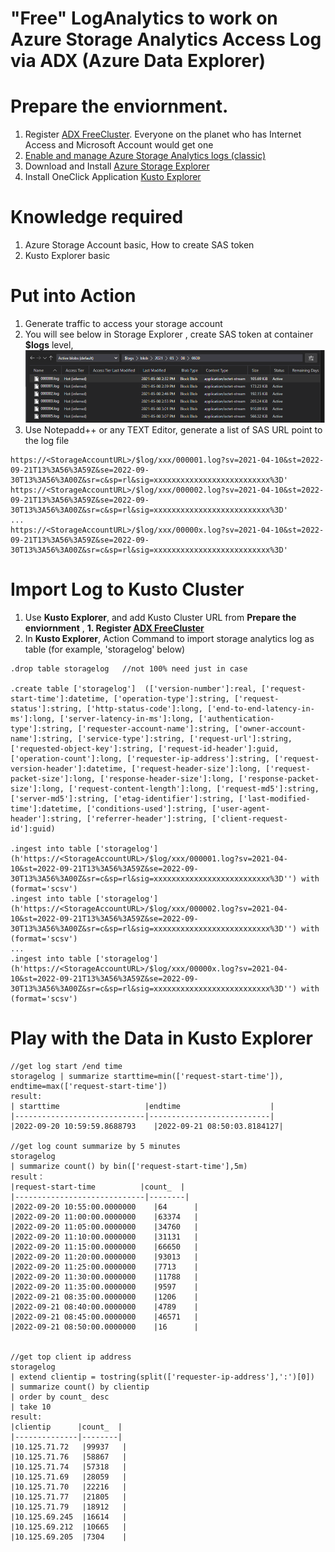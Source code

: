 # "Free" LogAnalytics to work on Azure Storage Analytics Access Log via ADX (Azure Data Explorer)

# Prepare the enviornment. 

1. Register [ADX FreeCluster](https://aka.ms/kustofree). Everyone on the planet who has Internet Access and Microsoft Account would get one
1. [Enable and manage Azure Storage Analytics logs (classic)](https://learn.microsoft.com/en-us/azure/storage/common/manage-storage-analytics-logs?tabs=azure-portal)
1. Download and Install [Azure Storage Explorer](https://azure.microsoft.com/en-us/products/storage/storage-explorer/)
1. Install OneClick Application [Kusto Explorer](https://aka.ms/ke)

# Knowledge required

1. Azure Storage Account basic, How to create SAS token
1. Kusto Explorer basic

# Put into Action

1. Generate traffic to access your storage account
1. You will see below in Storage Explorer , create SAS token at container **$logs** level, 
   ![Storage Explorer view logs](./.image/image1.png?raw=true)
1. Use Notepadd++ or any TEXT Editor, generate a list of SAS URL point to the log file
```
https://<StorageAccountURL>/$log/xxx/000001.log?sv=2021-04-10&st=2022-09-21T13%3A56%3A59Z&se=2022-09-30T13%3A56%3A00Z&sr=c&sp=rl&sig=xxxxxxxxxxxxxxxxxxxxxxxxxx%3D'
https://<StorageAccountURL>/$log/xxx/000002.log?sv=2021-04-10&st=2022-09-21T13%3A56%3A59Z&se=2022-09-30T13%3A56%3A00Z&sr=c&sp=rl&sig=xxxxxxxxxxxxxxxxxxxxxxxxxx%3D'
...
https://<StorageAccountURL>/$log/xxx/00000x.log?sv=2021-04-10&st=2022-09-21T13%3A56%3A59Z&se=2022-09-30T13%3A56%3A00Z&sr=c&sp=rl&sig=xxxxxxxxxxxxxxxxxxxxxxxxxx%3D'
```

# Import Log to Kusto Cluster

1. Use **Kusto Explorer**, and add Kusto Cluster URL from **Prepare the enviornment** , **1. Register [ADX FreeCluster](https://aka.ms/kustofree)** 
1. In **Kusto Explorer**, Action Command to import storage analytics log as table (for example, 'storagelog' below)

```
.drop table storagelog   //not 100% need just in case
 
.create table ['storagelog']  (['version-number']:real, ['request-start-time']:datetime, ['operation-type']:string, ['request-status']:string, ['http-status-code']:long, ['end-to-end-latency-in-ms']:long, ['server-latency-in-ms']:long, ['authentication-type']:string, ['requester-account-name']:string, ['owner-account-name']:string, ['service-type']:string, ['request-url']:string, ['requested-object-key']:string, ['request-id-header']:guid, ['operation-count']:long, ['requester-ip-address']:string, ['request-version-header']:datetime, ['request-header-size']:long, ['request-packet-size']:long, ['response-header-size']:long, ['response-packet-size']:long, ['request-content-length']:long, ['request-md5']:string, ['server-md5']:string, ['etag-identifier']:string, ['last-modified-time']:datetime, ['conditions-used']:string, ['user-agent-header']:string, ['referrer-header']:string, ['client-request-id']:guid)
 
.ingest into table ['storagelog'] (h'https://<StorageAccountURL>/$log/xxx/000001.log?sv=2021-04-10&st=2022-09-21T13%3A56%3A59Z&se=2022-09-30T13%3A56%3A00Z&sr=c&sp=rl&sig=xxxxxxxxxxxxxxxxxxxxxxxxxx%3D'') with (format='scsv')
.ingest into table ['storagelog'] (h'https://<StorageAccountURL>/$log/xxx/000002.log?sv=2021-04-10&st=2022-09-21T13%3A56%3A59Z&se=2022-09-30T13%3A56%3A00Z&sr=c&sp=rl&sig=xxxxxxxxxxxxxxxxxxxxxxxxxx%3D'') with (format='scsv')
...
.ingest into table ['storagelog'] (h'https://<StorageAccountURL>/$log/xxx/00000x.log?sv=2021-04-10&st=2022-09-21T13%3A56%3A59Z&se=2022-09-30T13%3A56%3A00Z&sr=c&sp=rl&sig=xxxxxxxxxxxxxxxxxxxxxxxxxx%3D'') with (format='scsv')
```

# Play with the Data in Kusto Explorer 

```
//get log start /end time
storagelog | summarize starttime=min(['request-start-time']), endtime=max(['request-start-time'])
result: 
| starttime	                  |endtime                    | 
|-----------------------------|---------------------------|
|2022-09-20 10:59:59.8688793	|2022-09-21 08:50:03.8184127|

//get log count summarize by 5 minutes
storagelog
| summarize count() by bin(['request-start-time'],5m) 
result：
|request-start-time	         |count_  |
|-----------------------------|--------|
|2022-09-20 10:55:00.0000000	|64      |
|2022-09-20 11:00:00.0000000	|63374   |
|2022-09-20 11:05:00.0000000	|34760   |
|2022-09-20 11:10:00.0000000	|31131   |  
|2022-09-20 11:15:00.0000000	|66650   |  
|2022-09-20 11:20:00.0000000	|93013   |
|2022-09-20 11:25:00.0000000	|7713    |
|2022-09-20 11:30:00.0000000	|11788   |
|2022-09-20 11:35:00.0000000	|9597    |
|2022-09-21 08:35:00.0000000	|1206    |
|2022-09-21 08:40:00.0000000	|4789    |
|2022-09-21 08:45:00.0000000	|46571   |
|2022-09-21 08:50:00.0000000	|16      |


//get top client ip address
storagelog
| extend clientip = tostring(split(['requester-ip-address'],':')[0])
| summarize count() by clientip
| order by count_ desc 
| take 10
result:
|clientip	   |count_  |
|--------------|--------|
|10.125.71.72	|99937   |
|10.125.71.76	|58867   |
|10.125.71.74	|57318   |
|10.125.71.69	|28059   |
|10.125.71.70	|22216   |
|10.125.71.77	|21805   |
|10.125.71.79	|18912   |
|10.125.69.245	|16614   |
|10.125.69.212	|10665   |  
|10.125.69.205	|7304    |

```

